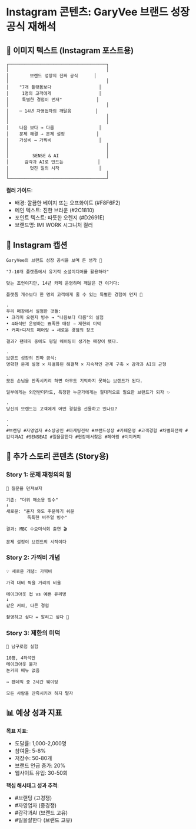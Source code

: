# Instagram 콘텐츠: GaryVee 브랜드 성장 공식 재해석

## 📱 이미지 텍스트 (Instagram 포스트용)

```
┌─────────────────────────────────────┐
│                                     │
│        브랜드 성장의 진짜 공식      │
│                                     │
│    "7개 플랫폼보다                  │
│     1명의 고객에게                  │
│     특별한 경험이 먼저"             │
│                                     │
│    ─ 14년 자영업자의 깨달음         │
│                                     │
│                                     │
│    나음 보다 → 다름                 │
│    문제 해결 → 문제 설정            │
│    가성비 → 가찍비                  │
│                                     │
│                                     │
│         SENSE & AI                  │
│      감각과 AI로 만드는             │
│        멋진 일의 시작               │
│                                     │
└─────────────────────────────────────┘
```

**컬러 가이드**:
- 배경: 깔끔한 베이지 또는 오프화이트 (#F8F6F2)
- 메인 텍스트: 진한 브라운 (#2C1810)
- 포인트 텍스트: 따뜻한 오렌지 (#D2691E)
- 브랜드명: IMI WORK 시그니처 컬러

## 📝 Instagram 캡션

```
GaryVee의 브랜드 성장 공식을 보며 든 생각 💭

"7-10개 플랫폼에서 유기적 소셜미디어를 활용하라"

맞는 조언이지만, 14년 카페 운영하며 깨달은 건 이거다:

플랫폼 개수보다 한 명의 고객에게 줄 수 있는 특별한 경험이 먼저 🎯

.
우리 매장에서 실험한 것들:
• 크리미 오렌지 빙수 → "나음보다 다름"의 실험
• 4좌석만 운영하는 뾰족한 매장 → 제한의 미덕  
• 커피+디저트 페어링 → 새로운 경험의 창조

결과? 팬데믹 중에도 평일 웨이팅이 생기는 매장이 됐다.

.
브랜드 성장의 진짜 공식:
명확한 문제 설정 × 차별화된 해결책 × 지속적인 관계 구축 × 감각과 AI의 균형

.
모든 손님을 만족시키려 하면 아무도 기억하지 못하는 브랜드가 된다.

일부에게는 외면받더라도, 특정한 누군가에게는 절대적으로 필요한 브랜드가 되자 ✨

.
당신의 브랜드는 고객에게 어떤 경험을 선물하고 있나요?

.
.
#브랜딩 #자영업자 #소상공인 #마케팅전략 #브랜드성장 #카페운영 #고객경험 #차별화전략 #감각과AI #SENSEAI #일을잘한다 #현장에서찾은 #페어링 #이미커피
```

## 📸 추가 스토리 콘텐츠 (Story용)

### Story 1: 문제 재정의의 힘
```
🤔 질문을 던져보자

기존: "더위 해소용 빙수"
↓
새로운: "혼자 와도 주문하기 쉬운 
        독특한 비주얼 빙수"

결과: MBC 수요미식회 출연 🎬

문제 설정이 브랜드의 시작이다
```

### Story 2: 가찍비 개념
```
💡 새로운 개념: 가찍비

가격 대비 찍을 거리의 비율

테이크아웃 컵 vs 예쁜 유리병
↓
같은 커피, 다른 경험

촬영하고 싶다 = 알리고 싶다 📸
```

### Story 3: 제한의 미덕
```
🎯 남구로점 실험

10평, 4좌석만
테이크아웃 불가
논커피 메뉴 없음

→ 팬데믹 중 2시간 웨이팅

모든 사람을 만족시키려 하지 말자
```

## 📊 예상 성과 지표

**목표 지표**:
- 도달률: 1,000-2,000명
- 참여율: 5-8%
- 저장수: 50-80개
- 브랜드 언급 증가: 20%
- 웹사이트 유입: 30-50회

**핵심 해시태그 성과 추적**:
- #브랜딩 (고경쟁)
- #자영업자 (중경쟁)
- #감각과AI (브랜드 고유)
- #일을잘한다 (브랜드 고유)